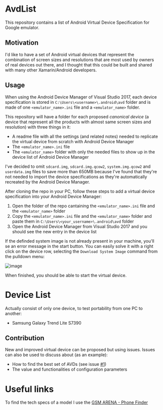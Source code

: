 # AvdList
This repository contains a list of Android Virtual Device Specification for Google emulator.

## Motivation
I'd like to have a set of Android virtual devices that represent the combination of screen sizes and resolutions that are most used by owners of real devices out there, and I thought that this could be built and shared with many other Xamarin/Android developers.

## Usage
When using the Android Device Manager of Visual Studio 2017, each device specification is stored in `C:\Users\<username>\.android\avd` folder and is made of one `<emulator_name>.ini` file and a `<emulator_name>` folder.

This repository will have a folder for each proposed _canonical device_ (a device that represent all the products with almost same screen sizes and resolution) with three things in it:
- A readme file with all the settings (and related notes) needed to replicate the virtual device from scratch with Android Device Manager
- The `<emulator_name>.ini` file 
- The `<emulator_name>` folder with only the needed files to show up in the device list of Android Device Manager

I've decided to omit `sdcard.img`, `sdcard.img.qcow2`, `system.img.qcow2` and `userdata.img` files to save more than 650MB because I've found that they're not needed to import the device specifications as they're automatically recreated by the Android Device Manager.

After cloning the repo in your PC, follow these steps to add a virtual device specification into your Android Device Manager:
1. Open the folder of the repo cantaining the `<emulator_name>.ini` file and the `<emulator_name>` folder
2. Copy the `<emulator_name>.ini` file and the `<emulator_name>` folder and paste them in `C:\Users\<your_username>\.android\avd` folder
3. Open the Android Device Manager from Visual Studio 2017 and you should see the new entry in the device list

If the definded system image is not already present in your machine, you'll se an error message in the start button. You can easily solve it with a right click on the device row, selecting the `Download System Image` command from the pulldown menu:

![image](https://user-images.githubusercontent.com/139274/41085825-5763b54e-6a38-11e8-8147-4edbaf7fe232.png)

When finished, you should be able to start the virtual device.

# Device List
Actually consist of only one device, to test portability from one PC to another:

- Samsung Galaxy Trend Lite S7390

## Contribution
New and improved virtual device can be proposed but using issues.
Issues can also be used to discuss about (as an example):
- How to find the best set of AVDs (see issue [#1](https://github.com/ncarandini/AvdList/issues/1))
- The value and functionalities of configuration parameters

# Useful links
To find the tech specs of a model I use the [GSM ARENA - Phone Finder](https://www.gsmarena.com/search.php3?)
